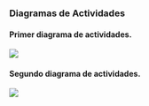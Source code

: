 ### Diagramas de Actividades

#### Primer diagrama de actividades.
![](https://i.imgur.com/CoXURUJ.png)

#### Segundo diagrama de actividades.
![](https://i.imgur.com/Ot1w4wp.png)
